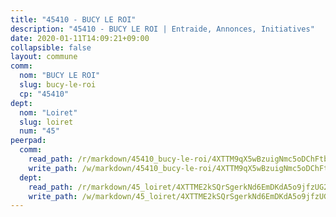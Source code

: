 ```yaml
---
title: "45410 - BUCY LE ROI"
description: "45410 - BUCY LE ROI | Entraide, Annonces, Initiatives"
date: 2020-01-11T14:09:21+09:00
collapsible: false
layout: commune
comm:
  nom: "BUCY LE ROI"
  slug: bucy-le-roi
  cp: "45410"
dept:
  nom: "Loiret"
  slug: loiret
  num: "45"
peerpad:
  comm:
    read_path: /r/markdown/45410_bucy-le-roi/4XTTM9qX5wBzuigNmc5oDChFtbkcHK6KBvKZFb6NNJtQYbxwh
    write_path: /w/markdown/45410_bucy-le-roi/4XTTM9qX5wBzuigNmc5oDChFtbkcHK6KBvKZFb6NNJtQYbxwh-K3TgU53T6CM7AUyoMXBeTNfVAnADCVfZqKQZNzSYV6eTDTXjU5SCmXXJbj76hywodetnFjfFqtKvckCMPUhzHwCkPuUDWHg7qAYyAqveH9nXZB5jgb2afxLiXoFxRtLfJdxGXECo
  dept:
    read_path: /r/markdown/45_loiret/4XTTME2kSQrSgerkNd6EmDKdA5o9jfzUG2SAG8C2qVYb3YXN4
    write_path: /w/markdown/45_loiret/4XTTME2kSQrSgerkNd6EmDKdA5o9jfzUG2SAG8C2qVYb3YXN4-K3TgULpEDoP6p5UphGUnEGQQDb2AQTj81Z2trE1ZVsdtBZSXUbkVLE9oEias3DdMz5vmgxRH8ErfnuyVj2VYfJxxhBMoq5ZxQCDrb2jTVFkww5uEThgDKwT8pF9LfJGTpqNraKjJ
---
```



